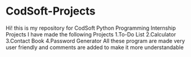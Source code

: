 # CodSoft-Projects
Hi! this is my repository for CodSoft Python Programming Internship Projects
I have made the following Projects
1.To-Do List
2.Calculator
3.Contact Book
4.Password Generator
All these program are made very user friendly and comments are added to make it more understandable
